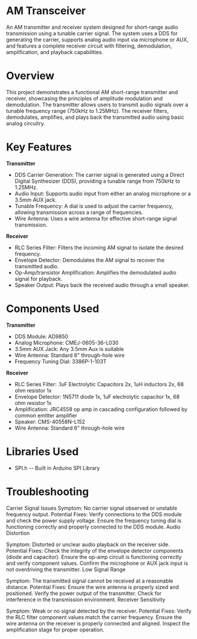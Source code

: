 # AM Transceiver
An AM transmitter and receiver system designed for short-range audio transmission using a tunable carrier signal. The system uses a DDS for generating the carrier, supports analog audio input via microphone or AUX, and features a complete receiver circuit with filtering, demodulation, amplification, and playback capabilities.

# Overview
This project demonstrates a functional AM short-range transmitter and receiver, showcasing the principles of amplitude modulation and demodulation. The transmitter allows users to transmit audio signals over a tunable frequency range (750kHz to 1.25MHz). The receiver filters, demodulates, amplifies, and plays back the transmitted audio using basic analog circuitry.

# Key Features

**Transmitter**
- DDS Carrier Generation: The carrier signal is generated using a Direct Digital Synthesizer (DDS), providing a tunable range from 750kHz to 1.25MHz.
- Audio Input: Supports audio input from either an analog microphone or a 3.5mm AUX jack. 
- Tunable Frequency: A dial is used to adjust the carrier frequency, allowing transmission across a range of frequencies. 
- Wire Antenna: Uses a wire antenna for effective short-range signal transmission.

**Receiver**
- RLC Series Filter: Filters the incoming AM signal to isolate the desired frequency. 
- Envelope Detector: Demodulates the AM signal to recover the transmitted audio.
- Op-Amp/transistor Amplification: Amplifies the demodulated audio signal for playback.
- Speaker Output: Plays back the received audio through a small speaker.


# Components Used
**Transmitter**
- DDS Module: AD9850
- Analog Microphone: CMEJ-0605-36-L030
- 3.5mm AUX Jack: Any 3.5mm Aux is suitable
- Wire Antenna: Standard 6" through-hole wire
- Frequency Tuning Dial: 3386P-1-103T

**Receiver**
- RLC Series Filter: .1uF Electrolytic Capacitors 2x, 1uH inductors 2x, 68 ohm resistor 1x
- Envelope Detector: 1N5711 diode 1x, 1uF electrolytic capacitor 1x, 68 ohm resistor 1x
- Amplification: JRC4558 op amp in cascading configuration followed by common emitter amplifier
- Speaker: CMS-40558N-L152
- Wire Antenna: Standard 6" through-hole wire

# Libraries Used
- SPI.h
-- Built in Arduino SPI Library

# Troubleshooting

Carrier Signal Issues
Symptom: No carrier signal observed or unstable frequency output.
Potential Fixes:
Verify connections to the DDS module and check the power supply voltage.
Ensure the frequency tuning dial is functioning correctly and properly connected to the DDS module.
Audio Distortion

Symptom: Distorted or unclear audio playback on the receiver side.
Potential Fixes:
Check the integrity of the envelope detector components (diode and capacitor).
Ensure the op-amp circuit is functioning correctly and verify component values.
Confirm the microphone or AUX jack input is not overdriving the transmitter.
Low Signal Range

Symptom: The transmitted signal cannot be received at a reasonable distance.
Potential Fixes:
Ensure the wire antenna is properly sized and positioned.
Verify the power output of the transmitter.
Check for interference in the transmission environment.
Receiver Sensitivity

Symptom: Weak or no signal detected by the receiver.
Potential Fixes:
Verify the RLC filter component values match the carrier frequency.
Ensure the wire antenna on the receiver is properly connected and aligned.
Inspect the amplification stage for proper operation.
